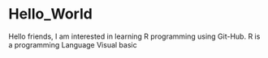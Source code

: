 # Hello_World
Hello friends, I am interested in learning R programming using Git-Hub.
R is a programming Language
Visual basic
